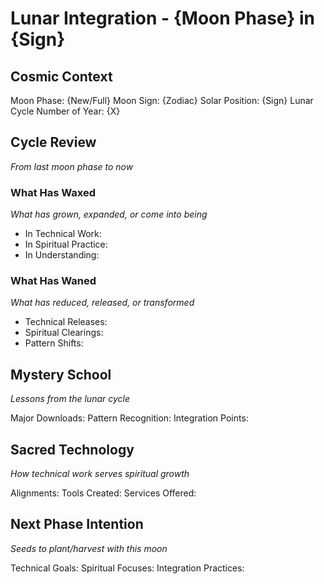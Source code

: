 # Lunar Integration - {Moon Phase} in {Sign}

## Cosmic Context
Moon Phase: {New/Full}
Moon Sign: {Zodiac}
Solar Position: {Sign}
Lunar Cycle Number of Year: {X}

## Cycle Review
*From last moon phase to now*

### What Has Waxed
*What has grown, expanded, or come into being*
- In Technical Work:
- In Spiritual Practice:
- In Understanding:

### What Has Waned
*What has reduced, released, or transformed*
- Technical Releases:
- Spiritual Clearings:
- Pattern Shifts:

## Mystery School
*Lessons from the lunar cycle*

Major Downloads:
Pattern Recognition:
Integration Points:

## Sacred Technology
*How technical work serves spiritual growth*

Alignments:
Tools Created:
Services Offered:

## Next Phase Intention
*Seeds to plant/harvest with this moon*

Technical Goals:
Spiritual Focuses:
Integration Practices: